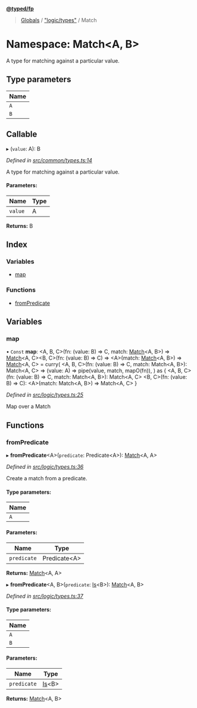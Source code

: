 **[@typed/fp](../README.md)**

> [Globals](../globals.md) / ["logic/types"](_logic_types_.md) / Match

# Namespace: Match\<A, B>

A type for matching against a particular value.

## Type parameters

Name |
------ |
`A` |
`B` |

## Callable

▸ (`value`: A): B

*Defined in [src/common/types.ts:14](https://github.com/TylorS/typed-fp/blob/f129829/src/common/types.ts#L14)*

A type for matching against a particular value.

#### Parameters:

Name | Type |
------ | ------ |
`value` | A |

**Returns:** B

## Index

### Variables

* [map](_logic_types_.match.md#map)

### Functions

* [fromPredicate](_logic_types_.match.md#frompredicate)

## Variables

### map

• `Const` **map**: \<A, B, C>(fn: (value: B) => C, match: [Match](_logic_types_.match.md)\<A, B>) => [Match](_logic_types_.match.md)\<A, C>\<B, C>(fn: (value: B) => C) => \<A>(match: [Match](_logic_types_.match.md)\<A, B>) => [Match](_logic_types_.match.md)\<A, C> = curry( \<A, B, C>(fn: (value: B) => C, match: Match\<A, B>): Match\<A, C> => (value: A) => pipe(value, match, mapO(fn)), ) as { \<A, B, C>(fn: (value: B) => C, match: Match\<A, B>): Match\<A, C> \<B, C>(fn: (value: B) => C): \<A>(match: Match\<A, B>) => Match\<A, C> }

*Defined in [src/logic/types.ts:25](https://github.com/TylorS/typed-fp/blob/f129829/src/logic/types.ts#L25)*

Map over a Match

## Functions

### fromPredicate

▸ **fromPredicate**\<A>(`predicate`: Predicate\<A>): [Match](_logic_types_.match.md)\<A, A>

*Defined in [src/logic/types.ts:36](https://github.com/TylorS/typed-fp/blob/f129829/src/logic/types.ts#L36)*

Create a match from a predicate.

#### Type parameters:

Name |
------ |
`A` |

#### Parameters:

Name | Type |
------ | ------ |
`predicate` | Predicate\<A> |

**Returns:** [Match](_logic_types_.match.md)\<A, A>

▸ **fromPredicate**\<A, B>(`predicate`: [Is](_logic_types_.md#is)\<B>): [Match](_logic_types_.match.md)\<A, B>

*Defined in [src/logic/types.ts:37](https://github.com/TylorS/typed-fp/blob/f129829/src/logic/types.ts#L37)*

#### Type parameters:

Name |
------ |
`A` |
`B` |

#### Parameters:

Name | Type |
------ | ------ |
`predicate` | [Is](_logic_types_.md#is)\<B> |

**Returns:** [Match](_logic_types_.match.md)\<A, B>
